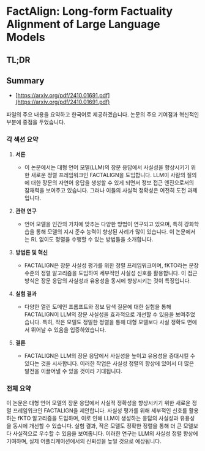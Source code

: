 # FactAlign: Long-form Factuality Alignment of Large Language Models
## TL;DR
## Summary
- [https://arxiv.org/pdf/2410.01691.pdf](https://arxiv.org/pdf/2410.01691.pdf)

파일의 주요 내용을 요약하고 한국어로 제공하겠습니다. 논문의 주요 기여점과 혁신적인 부분에 중점을 두었습니다.

### 각 섹션 요약

1. **서론**
   - 이 논문에서는 대형 언어 모델(LLM)의 장문 응답에서 사실성을 향상시키기 위한 새로운 정렬 프레임워크인 FACTALIGN을 도입합니다. LLM이 사람의 질의에 대한 장문의 자연어 응답을 생성할 수 있게 되면서 정보 접근 엔진으로서의 잠재력을 보여주고 있습니다. 그러나 이들의 사실적 정확성은 여전히 도전 과제입니다.

2. **관련 연구**
   - 언어 모델을 인간의 가치에 맞추는 다양한 방법이 연구되고 있으며, 특히 강화학습을 통해 모델의 지시 준수 능력이 향상된 사례가 많이 있습니다. 이 논문에서는 RL 없이도 정렬을 수행할 수 있는 방법들을 소개합니다.

3. **방법론 및 혁신**
   - FACTALIGN은 장문 사실성 평가를 위한 정렬 프레임워크이며, fKTO라는 문장 수준의 정렬 알고리즘을 도입하여 세부적인 사실성 신호를 활용합니다. 이 접근 방식은 장문 응답의 사실성과 유용성을 동시에 향상시키는 것이 특징입니다.

4. **실험 결과**
   - 다양한 열린 도메인 프롬프트와 정보 탐색 질문에 대한 실험을 통해 FACTALIGN이 LLM의 장문 사실성을 효과적으로 개선할 수 있음을 보여주었습니다. 특히, 작은 모델도 정밀한 정렬을 통해 대형 모델보다 사실 정확도 면에서 뛰어날 수 있음을 입증하였습니다.

5. **결론**
   - FACTALIGN은 LLM의 장문 응답에서 사실성을 높이고 유용성을 증대시킬 수 있다는 것을 시사합니다. 이러한 작업은 사실성 정렬의 향상에 있어서 더 많은 발전을 이끌어낼 수 있을 것이라 기대됩니다.

### 전체 요약

이 논문은 대형 언어 모델의 장문 응답에서 사실적 정확성을 향상시키기 위한 새로운 정렬 프레임워크인 FACTALIGN을 제안합니다. 사실성 평가를 위해 세부적인 신호를 활용하는 fKTO 알고리즘을 도입하며, 이로 인해 LLM이 생성하는 응답의 사실성과 유용성을 동시에 개선할 수 있습니다. 실험 결과, 작은 모델도 정확한 정렬을 통해 더 큰 모델보다 사실적으로 우수할 수 있음을 보여줍니다. 이러한 연구는 LLM의 사실성 정렬 향상에 기여하며, 실제 어플리케이션에서의 신뢰성을 높일 것으로 예상됩니다. 